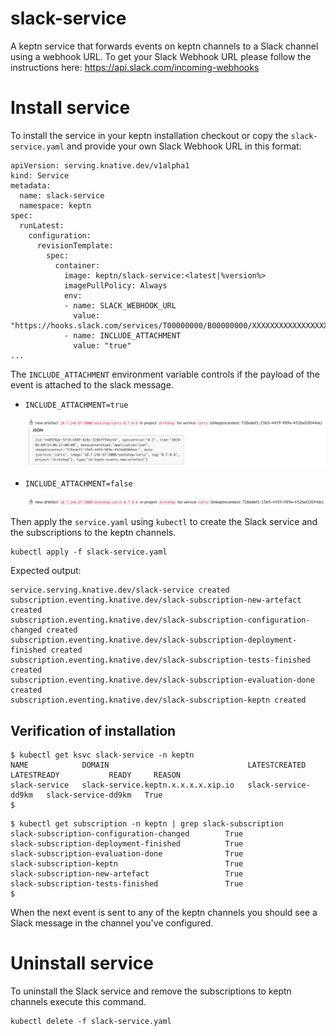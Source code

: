 # slack-service
A keptn service that forwards events on keptn channels to a Slack channel using a webhook URL. To get your Slack Webhook URL please follow the instructions here: https://api.slack.com/incoming-webhooks

# Install service

To install the service in your keptn installation checkout or copy the `slack-service.yaml` and provide your own Slack Webhook URL in this format: 

```
apiVersion: serving.knative.dev/v1alpha1
kind: Service
metadata:
  name: slack-service
  namespace: keptn
spec:
  runLatest:
    configuration:
      revisionTemplate:
        spec:
          container:
            image: keptn/slack-service:<latest|%version%>
            imagePullPolicy: Always
            env:
            - name: SLACK_WEBHOOK_URL
              value: "https://hooks.slack.com/services/T00000000/B00000000/XXXXXXXXXXXXXXXXXXXXXXXX"
            - name: INCLUDE_ATTACHMENT
              value: "true"
...
```

The `INCLUDE_ATTACHMENT` environment variable controls if the payload of the event is attached to the slack message.

- `INCLUDE_ATTACHMENT=true`

  ![Slack Message with attachment](./assets/slackMessageWithAttachment.png)

- `INCLUDE_ATTACHMENT=false`

  ![Slack Message without attachment](./assets/slackMessageWithoutAttachment.png)

Then apply the `service.yaml` using `kubectl` to create the Slack service and the subscriptions to the keptn channels.

```
kubectl apply -f slack-service.yaml
```

Expected output:
```
service.serving.knative.dev/slack-service created
subscription.eventing.knative.dev/slack-subscription-new-artefact created
subscription.eventing.knative.dev/slack-subscription-configuration-changed created
subscription.eventing.knative.dev/slack-subscription-deployment-finished created
subscription.eventing.knative.dev/slack-subscription-tests-finished created
subscription.eventing.knative.dev/slack-subscription-evaluation-done created
subscription.eventing.knative.dev/slack-subscription-keptn created
```

## Verification of installation

```
$ kubectl get ksvc slack-service -n keptn
NAME            DOMAIN                               LATESTCREATED         LATESTREADY           READY     REASON
slack-service   slack-service.keptn.x.x.x.x.xip.io   slack-service-dd9km   slack-service-dd9km   True
$
```

```
$ kubectl get subscription -n keptn | grep slack-subscription
slack-subscription-configuration-changed        True
slack-subscription-deployment-finished          True
slack-subscription-evaluation-done              True
slack-subscription-keptn                        True
slack-subscription-new-artefact                 True
slack-subscription-tests-finished               True
$
```

When the next event is sent to any of the keptn channels you should see a Slack message in the channel you've configured.

# Uninstall service

To uninstall the Slack service and remove the subscriptions to keptn channels execute this command.

```
kubectl delete -f slack-service.yaml
```

